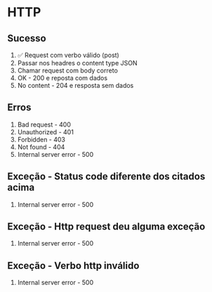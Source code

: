 # HTTP
## Sucesso
1.  ✅ Request com verbo válido (post)
2. Passar nos headres o content type JSON
3. Chamar request com body correto
4. OK - 200 e reposta com dados
5. No content - 204 e resposta sem dados

## Erros
1. Bad request - 400
2. Unauthorized - 401
3. Forbidden - 403
4. Not found - 404
5. Internal server error - 500

## Exceção - Status code diferente dos citados acima
1. Internal server error - 500

## Exceção - Http request deu alguma exceção
1. Internal server error - 500

## Exceção - Verbo http inválido
1. Internal server error - 500
